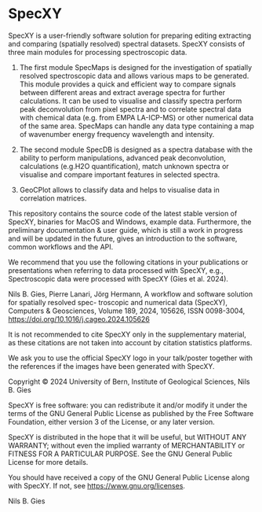 # SpecXY
SpecXY is a user-friendly software solution for preparing
 editing extracting and comparing (spatially resolved) spectral datasets. SpecXY consists of three main modules for processing spectroscopic data. 
 
 1) The first module SpecMaps 
 is designed for the investigation of spatially resolved spectroscopic data and allows various maps to be generated. This module provides a quick and efficient way to compare signals between different areas and extract average spectra for further calculations. It can be used to visualise and classify spectra perform peak deconvolution from pixel spectra and to correlate spectral data with chemical data (e.g. from EMPA LA-ICP-MS) or other numerical data of the same area. SpecMaps can handle any data type containing a map of wavenumber energy frequency wavelength and intensity. 
 
 2) The second module SpecDB
 is designed as a spectra database with the ability to perform manipulations, advanced peak deconvolution, calculations (e.g.H2O quantification), match unknown spectra or visualise and compare important features in selected spectra. 
 
 3) GeoCPlot allows to classify data and helps to visualise data in correlation matrices.
 
 
This repository contains the source code of the latest stable version of SpecXY, binaries for MacOS and Windows, example data.  Furthermore, the preliminary documentation & user guide, which is still a work in progress and will be updated in the future, gives an introduction to the software, common workflows and the API.

We recommend that you use the following citations in your publications or presentations when referring to data processed with SpecXY, e.g., Spectroscopic data were processed with SpecXY (Gies et al. 2024).

Nils B. Gies, Pierre Lanari, Jörg Hermann, A workflow and software solution for spatially resolved spec- troscopic and numerical data (SpecXY), Computers & Geosciences, Volume 189, 2024, 105626, ISSN 0098-3004, https://doi.org/10.1016/j.cageo.2024.105626

It is not recommended to cite SpecXY only in the supplementary material, as these citations are not taken into account by citation statistics platforms. 

We ask you to use the official SpecXY logo in your talk/poster together with the references if the images have been generated with SpecXY.


Copyright © 2024 University of Bern, Institute of Geological Sciences, Nils B. Gies 

SpecXY is free software: you can redistribute it and/or modify
it under the terms of the GNU General Public License as published by
the Free Software Foundation, either version 3 of the License, or any 
later version.

SpecXY is distributed in the hope that it will be useful,
but WITHOUT ANY WARRANTY; without even the implied warranty of
MERCHANTABILITY or FITNESS FOR A PARTICULAR PURPOSE.  See the
GNU General Public License for more details.

You should have received a copy of the GNU General Public License
along with SpecXY. If not, see https://www.gnu.org/licenses.

Nils B. Gies
